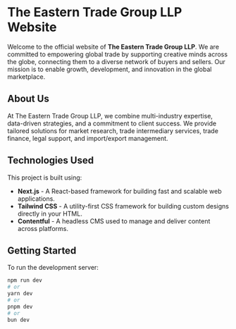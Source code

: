 # The Eastern Trade Group LLP Website

Welcome to the official website of **The Eastern Trade Group LLP**. We are committed to empowering global trade by supporting creative minds across the globe, connecting them to a diverse network of buyers and sellers. Our mission is to enable growth, development, and innovation in the global marketplace.

## About Us

At The Eastern Trade Group LLP, we combine multi-industry expertise, data-driven strategies, and a commitment to client success. We provide tailored solutions for market research, trade intermediary services, trade finance, legal support, and import/export management.

## Technologies Used

This project is built using:

- **Next.js** - A React-based framework for building fast and scalable web applications.
- **Tailwind CSS** - A utility-first CSS framework for building custom designs directly in your HTML.
- **Contentful** - A headless CMS used to manage and deliver content across platforms.

## Getting Started

To run the development server:

```bash
npm run dev
# or
yarn dev
# or
pnpm dev
# or
bun dev
```
